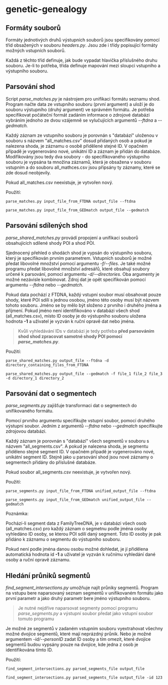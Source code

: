 # genetic-genealogy

## Formáty souborů
Formáty jednotivých druhů výstupních souborů jsou specifikovány
pomocí tříd obsažených v souboru *headers.py*.
Jsou zde i třídy popisující formáty možných vstupních souborů.

Každá z těchto tříd definuje, jak bude vypadat hlavička příslušného druhu souboru.
Je-li to potřeba, třída definuje mapování mezi sloupci vstupního a výstupního souboru.

## Parsování shod
Script *parse_matches.py* je nástrojem pro unifikaci formátu seznamu shod.
Program načte data ze vstupního souboru (první argument) a uloží je do
souboru výstupního (druhý argument) ve správném formátu.
Je potřeba specifikovat počáteční formát zadáním informace
o zdrojové databázi vybráním jednoho ze dvou vzájemně se vylučujících argumentů
*--ftdna* a *--gedmatch.*

Každý záznam ze vstupního souboru je porovnán s "databází" uloženou v souboru
s názvem "all_matches.csv" dosud přidaných osob
a pokud je nalezena shoda, je záznamu o osobě přidělené stejné ID.
V opačném případě je vygenerováno nové, unikátní ID a záznam je přidán do databáze.
Modifikovány jsou tedy dva soubory - do specifikovaného výstupního souboru 
je vypsána ta množina záznamů, která je obsažena v souboru vstupním a do souboru
all_mathces.csv jsou připsány ty záznamy, které se zde dosud neobjevily.

Pokud all_matches.csv neexistuje, je vytvořen nový. 

Použití:

    parse_matches.py input_file_from_FTDNA output_file --ftdna

    parse_matches.py input_file_from_GEDmatch output_file --gedmatch

## Parsování sdílených shod
*parse_shared_matches.py* provádí propojení a unifikaci souborů obsahujících
sdílené shody POI a shod POI.

Sjednocený přehled o shodách shod je vypsán do výstupního souboru, 
který je specifikován prvním parametrem.
Vstupních souborů je možné předat libovolné množství pomocí argumentu *-f/--files*.
Je také možné programu předat libovolné množství adresářů, které obsahují soubory určené k parsování,
pomocí argumentu *-d/--directories*.
Oba argumenty je možné nezávisle kombinovat.
Zdroj dat je opět specifikován pomocí argumentu *--ftdna* nebo *--gedmatch*.

Pokud data pochází z FTDNA, každý vstupní soubor musí obsahovat pouze shody,
které POI sdílí s jednou osobou,
jméno této osoby musí být názvem tohoto souboru.
Jméno se by mělo být složeno z prvního i druhého jména a příjmení.
Pokud jméno není identifikováno v databázi všech shod (all_matches.csv),
místo ID osoby je do výstupního souboru uložena hodnota **-1** a uživatel
je vyzván k ruční opravě dat nebo jména.

> Kvůli vyhledávání IDs v databázi je tedy potřeba **před parsováním
> shod shod zpracovat samotné shody POI
pomocí *parse_matches.py***.

Použití:

    parse_shared_matches.py output_file --ftdna -d directory_containing_files_from_FTDNA

    parse_shared_matches.py output_file --gedmatch -f file_1 file_2 file_3 -d directory_1 directory_2

## Parsování dat o segmentech
*parse_segments.py* zajišťuje transformaci dat o segmentech do unifikovaného formátu.

Pomocí prvního argumentu specifikujte vstupní soubor, pomocí druhého výstupní soubor.
Jedním z argumentů *--ftdna* nebo *--gedmatch* specifikujte zdrojovou databázi.

Každý záznam je porovnán s "databází" všech segmentů v souboru s názvem 
"all_segments.csv". A pokud je nalezena shoda, je segmentu přiděleno stejné segment
ID. V opačném případě je vygenerováno nové, unikátní segment ID.
Stejně jako u parsování shod jsou nové záznamy o segmentech přidány do příslušné databáze.

Pokud soubor all_segments.csv neexistuje, je vytvořen nový.

Použití:

    parse_segments.py input_file_from_FTDNA unified_output_file --ftdna

    parse_segments.py input_file_from_GEDmatch unified_output_file --gedmatch

Poznámka:

Pochází-li segment data z FamilyTreeDNA, je  v databázi všech osob (all_matches.csv)
pro každý záznam o segmetnu podle jména
osoby vyhledáno ID osoby, se kterou POI sdílí daný segment.
Toto ID osoby je pak přidáno k záznamu o segmentu do výstupního souboru.

Pokud není podle jména danou osobu možné dohledat, je jí přidělena automatická hodnota id
**-1** a uživatel je vyzván k ručnímu vyhledání dané osoby a ruční opravě záznamu.

## Hledání průniků segmentů
*find_segment_intersections.py* umožňuje najít průniky segmentů.
Program na vstupu bere naparsovaný seznam segmentů v unifikovaném formátu
jako první parametr a jako druhý parametr bere jméno výstupního souboru.

>Je nutné nejdříve naparsovat segmenty pomocí programu *parse_segments.py*
> a výstupní soubor předat jako vstupní soubor tomuto programu

Je možné ze segmentů v zadaném vstupním souboru vyextrahovat všechny možné 
dvojice segmentů, které mají neprázdný průnik.
Nebo je možné argumentem *-id/--personID* zadat ID osoby a tím omezit,
které dvojice segmentů budou vypsány pouze na dvojice, kde jedna z osob je
identifikována tímto ID.

Použití:

    find_segment_intersections.py parsed_segments_file output_file

    find_segment_intersections.py parsed_segments_file output_file -id 123

